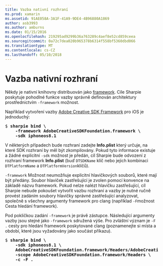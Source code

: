 ```yaml
---
title: Vazba nativní rozhraní
ms.prod: xamarin
ms.assetid: 91AE058A-3A1F-41A9-9DE4-4B96880A1869
author: asb3993
ms.author: amburns
ms.date: 01/15/2016
ms.openlocfilehash: 219295ad9299b36a763289c4aef8e52cd859ceea
ms.sourcegitcommit: 0a72c7dea020b965378b6314f558bf5360dbd066
ms.translationtype: MT
ms.contentlocale: cs-CZ
ms.lasthandoff: 05/10/2018
---
```

# <a name="binding-native-frameworks"></a>Vazba nativní rozhraní

Někdy je nativní knihovny distribuován jako [framework](https://developer.apple.com/library/mac/documentation/MacOSX/Conceptual/BPFrameworks/Concepts/WhatAreFrameworks.html). Cíle Sharpie poskytuje pohodlné funkce vazby správně definován architektury prostřednictvím `-framework` možnost.

Například vytvoření vazby [Adobe Creative SDK Framework](https://creativesdk.adobe.com/downloads.html) pro iOS je jednoduchý:

<pre>$ <b>sharpie bind \
    -framework AdobeCreativeSDKFoundation.framework \
    -sdk iphoneos8.1</b></pre>

V některých případech bude rozhraní zadejte **Info.plist** který určuje, na které SDK rozhraní by měl být zkompilovány. Pokud tyto informace existuje a žádné explicitní `-sdk` možnost je předán, cíl Sharpie bude odvození z rozhraní framework **Info.plist** (buď `DTSDKName` klíč nebo jejich kombinaci `DTPlatformName` a `DTPlatformVersion`klíčů).

`-framework` Možnost neumožňuje explicitní hlavičkových souborů, které mají být předány. Soubor hlaviček zastřešující je zvolen pomocí konvence na základě názvu framework. Pokud nelze nalézt hlavičku zastřešující, cíl Sharpie nebude pokoušet vytvořit vazbu rozhraní a vazby je nutné ručně provést zadáním soubory hlavičky správné zastřešující analyzovat, společně s všechny argumenty framework pro clang (například `-F`možnost Cesta hledání framework).

Pod pokličkou zadání `-framework` je právě zástupce. Následující argumenty vazby jsou stejné jako `-framework` sdružená výše.
Pro zvláštní význam je `-F .` cesty pro hledání framework poskytované clang (poznamenejte si místa a období, které jsou vyžadovány jako součást příkazu).

<pre>$ <b>sharpie bind \
    -sdk iphoneos8.1 \
    AdobeCreativeSDKFoundation.framework/Headers/AdobeCreativeSDKFoundation.h \
    -scope AdobeCreativeSDKFoundation.framework/Headers \
    -c -F .</b></pre>

